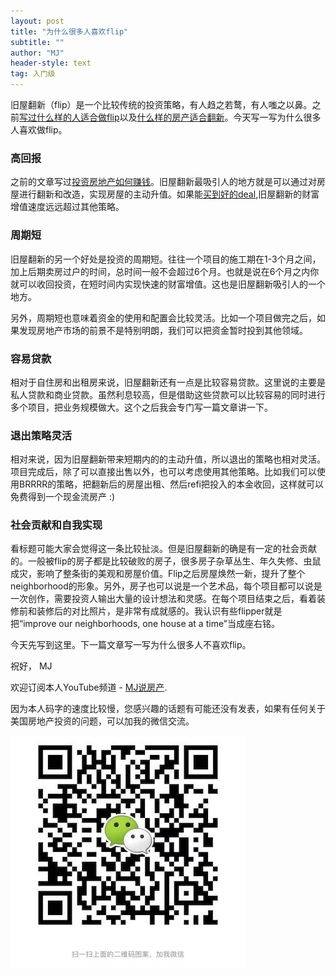 ```yaml
---
layout: post
title: "为什么很多人喜欢flip"
subtitle: ""
author: "MJ"
header-style: text
tag: 入门级
---
```


旧屋翻新（flip）是一个比较传统的投资策略，有人趋之若鹜，有人嗤之以鼻。之前[写过什么样的人适合做flip](https://www.mi-fang.net/2020/03/14/%E6%97%A7%E5%B1%8B%E7%BF%BB%E6%96%B0%E9%80%82%E5%90%88%E4%BB%80%E4%B9%88%E6%A0%B7%E7%9A%84%E4%BA%BA/)以及[什么样的房产适合翻新](https://www.mi-fang.net/2020/06/09/%E4%BB%80%E4%B9%88%E6%A0%B7%E7%9A%84%E6%88%BF%E5%AD%90%E5%80%BC%E5%BE%97%E7%BF%BB%E6%96%B0/)。今天写一写为什么很多人喜欢做flip。

### 高回报
之前的文章写过[投资房地产如何赚钱](https://www.mi-fang.net/2020/04/16/%E6%8A%95%E8%B5%84%E6%88%BF%E5%9C%B0%E4%BA%A7%E5%A6%82%E4%BD%95%E8%B5%9A%E9%92%B1/)。旧屋翻新最吸引人的地方就是可以通过对房屋进行翻新和改造，实现房屋的主动升值。如果能[买到好的deal](https://www.mi-fang.net/2019/04/18/%E5%8E%BB%E5%93%AA%E9%87%8C%E6%89%BE%E5%A5%BD%E7%9A%84%E6%8A%95%E8%B5%84/),旧屋翻新的财富增值速度远远超过其他策略。

### 周期短
旧屋翻新的另一个好处是投资的周期短。往往一个项目的施工期在1-3个月之间，加上后期卖房过户的时间，总时间一般不会超过6个月。也就是说在6个月之内你就可以收回投资，在短时间内实现快速的财富增值。这也是旧屋翻新吸引人的一个地方。

另外，周期短也意味着资金的使用和配置会比较灵活。比如一个项目做完之后，如果发现房地产市场的前景不是特别明朗，我们可以把资金暂时投到其他领域。

### 容易贷款
相对于自住房和出租房来说，旧屋翻新还有一点是比较容易贷款。这里说的主要是私人贷款和商业贷款。虽然利息较高，但是借助这些贷款可以比较容易的同时进行多个项目，把业务规模做大。这个之后我会专门写一篇文章讲一下。

### 退出策略灵活
相对来说，因为旧屋翻新带来短期内的的主动升值，所以退出的策略也相对灵活。项目完成后，除了可以直接出售以外，也可以考虑使用其他策略。比如我们可以使用BRRRR的策略，把翻新后的房屋出租、然后refi把投入的本金收回，这样就可以免费得到一个现金流房产 :)


### 社会贡献和自我实现
看标题可能大家会觉得这一条比较扯淡。但是旧屋翻新的确是有一定的社会贡献的。一般被flip的房子都是比较破败的房子，很多房子杂草丛生、年久失修、虫鼠成灾，影响了整条街的美观和房屋价值。Flip之后房屋焕然一新，提升了整个neighborhood的形象。另外，房子也可以说是一个艺术品，每个项目都可以说是一次创作，需要投资人输出大量的设计想法和灵感。在每个项目结束之后，看着装修前和装修后的对比照片，是非常有成就感的。我认识有些flipper就是把“improve our neighborhoods, one house at a time”当成座右铭。

今天先写到这里。下一篇文章写一写为什么很多人不喜欢flip。

祝好，
MJ

欢迎订阅本人YouTube频道 - [MJ说房产](https://www.youtube.com/channel/UCgat5JGcprM26nA0e1qqqCA).

因为本人码字的速度比较慢，您感兴趣的话题有可能还没有发表，如果有任何关于美国房地产投资的问题，可以加我的微信交流。

![Image of Wechat](/img/wechat.jpeg)
